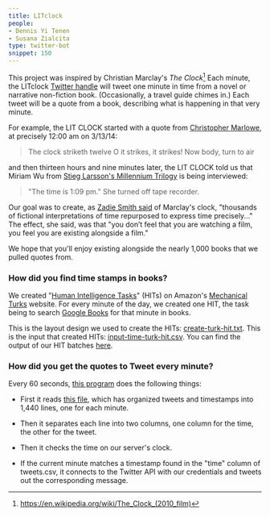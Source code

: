 ```yaml
---
title: LITclock
people:
- Dennis Yi Tenen
- Susana Zialcita
type: twitter-bot
snippet: 150
---
```


This project was inspired by Christian Marclay's *The Clock*[^1]  Each minute,
the LITclock [Twitter handle](https://twitter.com/LITclock) will tweet one
minute in time from a novel or narrative non-fiction book. (Occasionally, a
travel guide chimes in.) Each tweet will be a quote from a book, describing
what is happening in that very minute.

For example, the LIT CLOCK started with a quote from [Christopher
Marlowe](http://books.google.com/books/about/Dr_Faustus.html?id=g3Wy89haCCgC),
at precisely 12:00 am on 3/13/14:

> The clock striketh twelve O it strikes, it strikes! Now body, turn to air

and then thirteen hours and nine minutes later, the LIT CLOCK told us that
Miriam Wu from [Stieg Larsson's Millennium
Trilogy](http://books.google.com/books?id=UvK1Slvkz3MC&dq) is being
interviewed:

> "The time is 1:09 pm." She turned off tape recorder.

Our goal was to create, as [Zadie Smith
said](http://www.nybooks.com/articles/archives/2011/apr/28/killing-orson-welles-midnight/?pagination=false)
of Marclay's clock, "thousands of fictional interpretations of time repurposed
to express time precisely..." The effect, she said, was that "you don’t feel
that you are watching a film, you feel you are existing alongside a film." 

We hope that you'll enjoy existing alongside the nearly 1,000 books that we
pulled quotes from. 

### How did you find time stamps in books?

We created "[Human Intelligence
Tasks](https://www.mturk.com/mturk/welcome?variant=worker)" (HITs) on Amazon's
[Mechanical Turks](https://www.mturk.com/mturk/) website. For every minute of
the day, we created one HIT, the task being to search [Google
Books](http://books.google.com/advanced_book_search) for that minute in books. 

This is the layout design we used to create the HITs:
[create-turk-hit.txt](https://github.com/dhcolumbia/litclock/blob/master/mturk/create-turk-hit.txt).
This is the input that created HITs:
[input-time-turk-hit.csv](https://github.com/xpmethod/litclock/tree/master/mturk).
You can find the output of our HIT batches
[here](https://github.com/dhcolumbia/litclock/tree/master/mturk).

### How did you get the quotes to Tweet every minute?

Every 60 seconds, [this program](https://github.com/dhcolumbia/litclock/blob/master/cron-bot.py) does the following things:

* First it reads [this file](https://github.com/dhcolumbia/litclock/blob/master/tweets.csv), which has organized tweets and timestamps into 1,440 lines, one for each minute.

* Then it separates each line into two columns, one column for the time, the other for the tweet.

* Then it checks the time on our server's clock. 

* If the current minute matches a timestamp found in the "time" column of tweets.csv, it connects to the Twitter API with our credentials and tweets out the corresponding message.

[^1]: <https://en.wikipedia.org/wiki/The_Clock_(2010_film)>
